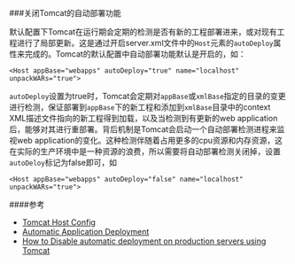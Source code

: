 ###关闭Tomcat的自动部署功能

默认配置下Tomcat在运行期会定期的检测是否有新的工程部署进来，或对现有工程进行了局部更新。这是通过开启server.xml文件中的`Host`元素的`autoDeploy`属性来完成的。Tomcat的默认配置中自动部署功能默认是开启的，如：

	<Host appBase="webapps" autoDeploy="true" name="localhost" unpackWARs="true">

`autoDeploy`设置为true时，Tomcat会定期对`appBase`或`xmlBase`指定的目录的变更进行检测，保证部署到`appBase`下的新工程和添加到`xmlBase`目录中的context XML描述文件指向的新工程得到加载，以及当检测到有更新的web application后，能够对其进行重部署。背后机制是Tomcat会启动一个自动部署检测进程来监视web application的变化。这种检测伴随着占用更多的cpu资源和内存资源，这在实际的生产环境中是一种资源的浪费，所以需要将自动部署检测关闭掉，设置`autoDeloy`标记为false即可，如

	<Host appBase="webapps" autoDeploy="false" name="localhost" unpackWARs="true">
	
####参考

+ [Tomcat Host Config](http://tomcat.apache.org/tomcat-7.0-doc/config/host.html)
+ [Automatic Application Deployment](http://tomcat.apache.org/tomcat-7.0-doc/config/host.html#Automatic_Application_Deployment)
+ [How to Disable automatic deployment on production servers using Tomcat](http://community.jaspersoft.com/wiki/how-disable-automatic-deployment-production-servers-using-tomcat)
